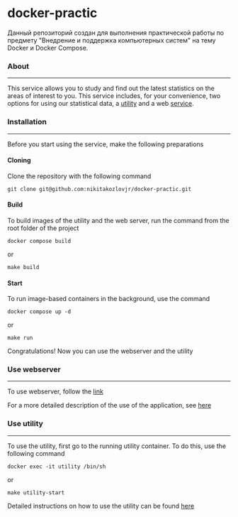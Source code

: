 # docker-practic
Данный репозиторий создан для выполнения практической работы по предмету "Внедрение и поддержка компьютерных систем" на тему Docker и Docker Compose.

### About

___

This service allows you to study and find out the latest statistics on the areas of interest to you. This service includes, for your convenience, two options for using our statistical data, a [utility](https://github.com/nikitakozlovjr/docker-practic/blob/main/utility/README.md) and a web [service](https://github.com/nikitakozlovjr/docker-practic/blob/main/utility/README.md).

### Installation

___

Before you start using the service, make the following preparations

#### Cloning

Clone the repository with the following command

```
git clone git@github.com:nikitakozlovjr/docker-practic.git
```

#### Build

To build images of the utility and the web server, run the command from the root folder of the project

```
docker compose build
```

or 

```
make build
```

#### Start 

To run image-based containers in the background, use the command

```
docker compose up -d 
```

or

```
make run
```

Congratulations! Now you can use the webserver and the utility

### Use webserver

___

To use webserver, follow the [link](http://localhost:8000)

For a more detailed description of the use of the application, see [here](https://github.com/nikitakozlovjr/docker-practic/blob/main/webserver/README.md)

### Use utility

___

To use the utility, first go to the running utility container. To do this, use the following command

```
docker exec -it utility /bin/sh
```

or 

```
make utility-start
```

Detailed instructions on how to use the utility can be found [here](https://github.com/nikitakozlovjr/docker-practic/tree/main/utility#use)